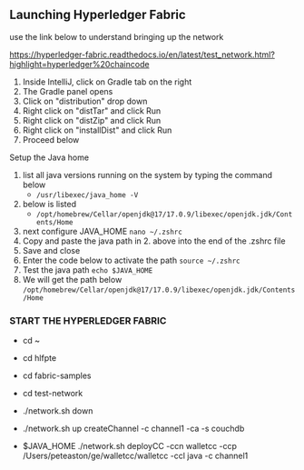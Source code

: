 ## Launching Hyperledger Fabric 

use the link below to understand bringing up the network

https://hyperledger-fabric.readthedocs.io/en/latest/test_network.html?highlight=hyperledger%20chaincode

1. Inside IntelliJ, click on Gradle tab on the right
2. The Gradle panel opens
3. Click on "distribution" drop down
4. Right click on "distTar" and click Run
5. Right click on "distZip" and click Run
6. Right click on "installDist" and click Run
7. Proceed below

Setup the Java home
1. list all java versions running on the system by typing the command below
    - ```/usr/libexec/java_home -V```
2. below is listed
    - ```/opt/homebrew/Cellar/openjdk@17/17.0.9/libexec/openjdk.jdk/Contents/Home```
3. next configure JAVA_HOME
    ```nano ~/.zshrc```
4. Copy and paste the java path in 2. above into the end of the .zshrc file
5. Save and close
6. Enter the code below to activate the path
```source ~/.zshrc```
7. Test the java path
```echo $JAVA_HOME```
8. We will get the path below
```/opt/homebrew/Cellar/openjdk@17/17.0.9/libexec/openjdk.jdk/Contents/Home```


### START THE HYPERLEDGER FABRIC
- cd ~
- cd hlfpte
- cd fabric-samples
- cd test-network

- ./network.sh down

- ./network.sh up createChannel -c channel1 -ca -s couchdb

- $JAVA_HOME ./network.sh deployCC -ccn walletcc -ccp /Users/peteaston/ge/walletcc/walletcc -ccl java -c channel1